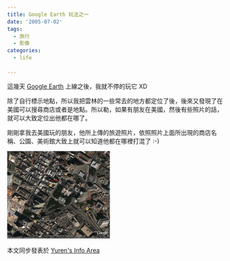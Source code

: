 ```yaml
---
title: Google Earth 玩法之一
date: '2005-07-02'
tags:
  - 旅行
  - 影像
categories:
  - life

---
```

這幾天 [Google Earth](http://earth.google.com/) 上線之後，我就不停的玩它 XD  
  
除了自行標示地點，所以我把雲林的一些常去的地方都定位了後，後來又發現了在美國可以搜尋商店或者是地點。所以勒，如果有朋友在美國，然後有些照片的話，就可以大致定位出他都在哪了。  
  
剛剛拿我去美國玩的朋友，他所上傳的旅遊照片，依照照片上面所出現的商店名稱、公園、美術館大致上就可以知道他都在哪裡打混了 :-)  
  
[![朋友在美國的活動範圍](images/0.jpg)](http://www.flickr.com/photos/yurenju/22953764/ "Photo Sharing")  
  
本文同步發表於 [Yuren's Info Area](http://wshlab2.ee.kuas.edu.tw/personal/yurenju/)